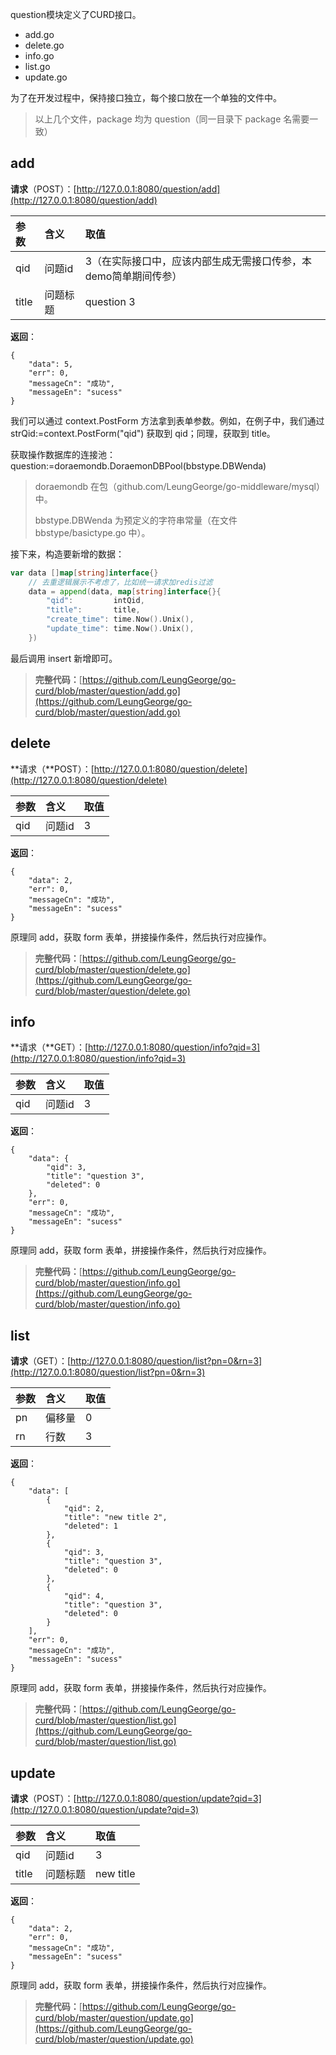 question模块定义了CURD接口。

* add.go    
* delete.go
* info.go   
* list.go   
* update.go

为了在开发过程中，保持接口独立，每个接口放在一个单独的文件中。

> 以上几个文件，package 均为 question（同一目录下 package 名需要一致）

## add

**请求**（POST）：[http://127.0.0.1:8080/question/add](http://127.0.0.1:8080/question/add)

| 参数 | 含义 | 取值 |
| :--- | :--- | :--- |
| qid | 问题id | 3（在实际接口中，应该内部生成无需接口传参，本demo简单期间传参） |
| title | 问题标题 | question 3 |

**返回**：

```
{
    "data": 5,
    "err": 0,
    "messageCn": "成功",
    "messageEn": "sucess"
}
```

我们可以通过 context.PostForm 方法拿到表单参数。例如，在例子中，我们通过 strQid:=context.PostForm\("qid"\) 获取到 qid；同理，获取到 title。

获取操作数据库的连接池：question:=doraemondb.DoraemonDBPool\(bbstype.DBWenda\)

> doraemondb 在包（github.com/LeungGeorge/go-middleware/mysql）中。
>
> bbstype.DBWenda 为预定义的字符串常量（在文件 bbstype/basictype.go 中）。

接下来，构造要新增的数据：

```go
var data []map[string]interface{}
    // 去重逻辑展示不考虑了，比如统一请求加redis过滤
    data = append(data, map[string]interface{}{
        "qid":         intQid,
        "title":       title,
        "create_time": time.Now().Unix(),
        "update_time": time.Now().Unix(),
    })
```

最后调用 insert 新增即可。

> **完整代码：**[https://github.com/LeungGeorge/go-curd/blob/master/question/add.go](https://github.com/LeungGeorge/go-curd/blob/master/question/add.go)

## delete

**请求（**POST）：[http://127.0.0.1:8080/question/delete](http://127.0.0.1:8080/question/delete)

| 参数 | 含义 | 取值 |
| :--- | :--- | :--- |
| qid | 问题id | 3 |

**返回**：

```
{
    "data": 2,
    "err": 0,
    "messageCn": "成功",
    "messageEn": "sucess"
}
```

原理同 add，获取 form 表单，拼接操作条件，然后执行对应操作。

> **完整代码：**[https://github.com/LeungGeorge/go-curd/blob/master/question/delete.go](https://github.com/LeungGeorge/go-curd/blob/master/question/delete.go)

## info

**请求（**GET）：[http://127.0.0.1:8080/question/info?qid=3](http://127.0.0.1:8080/question/info?qid=3)

| 参数 | 含义 | 取值 |
| :--- | :--- | :--- |
| qid | 问题id | 3 |

**返回**：

```
{
    "data": {
        "qid": 3,
        "title": "question 3",
        "deleted": 0
    },
    "err": 0,
    "messageCn": "成功",
    "messageEn": "sucess"
}
```

原理同 add，获取 form 表单，拼接操作条件，然后执行对应操作。

> **完整代码：**[https://github.com/LeungGeorge/go-curd/blob/master/question/info.go](https://github.com/LeungGeorge/go-curd/blob/master/question/info.go)

## list

**请求**（GET）：[http://127.0.0.1:8080/question/list?pn=0&rn=3](http://127.0.0.1:8080/question/list?pn=0&rn=3)

| 参数 | 含义 | 取值 |
| :--- | :--- | :--- |
| pn | 偏移量 | 0 |
| rn | 行数 | 3 |

**返回**：

```
{
    "data": [
        {
            "qid": 2,
            "title": "new title 2",
            "deleted": 1
        },
        {
            "qid": 3,
            "title": "question 3",
            "deleted": 0
        },
        {
            "qid": 4,
            "title": "question 3",
            "deleted": 0
        }
    ],
    "err": 0,
    "messageCn": "成功",
    "messageEn": "sucess"
}
```

原理同 add，获取 form 表单，拼接操作条件，然后执行对应操作。

> **完整代码：**[https://github.com/LeungGeorge/go-curd/blob/master/question/list.go](https://github.com/LeungGeorge/go-curd/blob/master/question/list.go)

## update

**请求**（POST）：[http://127.0.0.1:8080/question/update?qid=3](http://127.0.0.1:8080/question/update?qid=3)

| 参数 | 含义 | 取值 |
| :--- | :--- | :--- |
| qid | 问题id | 3 |
| title | 问题标题 | new title |

**返回**：

```
{
    "data": 2,
    "err": 0,
    "messageCn": "成功",
    "messageEn": "sucess"
}
```

原理同 add，获取 form 表单，拼接操作条件，然后执行对应操作。

> **完整代码：**[https://github.com/LeungGeorge/go-curd/blob/master/question/update.go](https://github.com/LeungGeorge/go-curd/blob/master/question/update.go)



